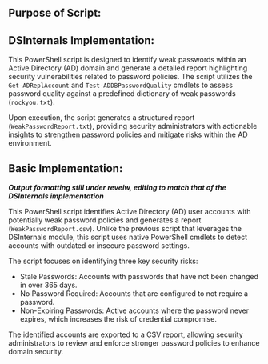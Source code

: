 <h2>Purpose of Script:</h2>

<h2>DSInternals Implementation:</h2>

This PowerShell script is designed to identify weak passwords within an Active Directory (AD) domain and generate a detailed report highlighting security vulnerabilities related to password policies. The script utilizes the ```Get-ADReplAccount``` and ```Test-ADDBPasswordQuality``` cmdlets to assess password quality against a predefined dictionary of weak passwords (```rockyou.txt```).

Upon execution, the script generates a structured report (```WeakPasswordReport.txt```), providing security administrators with actionable insights to strengthen password policies and mitigate risks within the AD environment.

<h2>Basic Implementation:</h2>

 *<b>Output formatting still under reveiw, editing to match that of the DSInternals implementation</b>*

This PowerShell script identifies Active Directory (AD) user accounts with potentially weak password policies and generates a report (```WeakPasswordReport.csv```). Unlike the previous script that leverages the DSInternals module, this script uses native PowerShell cmdlets to detect accounts with outdated or insecure password settings.

The script focuses on identifying three key security risks:

  - Stale Passwords: Accounts with passwords that have not been changed in over 365 days.
  - No Password Required: Accounts that are configured to not require a password.
  - Non-Expiring Passwords: Active accounts where the password never expires, which increases the risk of credential compromise.

The identified accounts are exported to a CSV report, allowing security administrators to review and enforce stronger password policies to enhance domain security.
